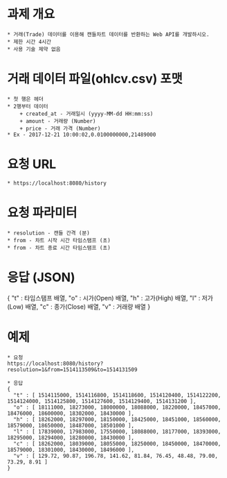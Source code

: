 # 과제 개요
    * 거래(Trade) 데이터를 이용해 캔들차트 데이터를 반환하는 Web API를 개발하시오.
    * 제한 시간 4시간
    * 사용 기술 제약 없음

# 거래 데이터 파일(ohlcv.csv) 포맷
    * 첫 행은 헤더
    * 2행부터 데이터
        + created_at - 거래일시 (yyyy-MM-dd HH:mm:ss)
        + amount - 거래량 (Number)
        + price - 거래 가격 (Number)
    * Ex - 2017-12-21 10:00:02,0.0100000000,21489000

# 요청 URL
    * https://localhost:8080/history

# 요청 파라미터
    * resolution - 캔들 간격 (분)
    * from - 차트 시작 시간 타임스탬프 (초)
    * from - 차트 종료 시간 타임스탬프 (초)

# 응답 (JSON)
{
  "t" : 타임스탬프 배열,
  "o" : 시가(Open) 배열,
  "h" : 고가(High) 배열,
  "l" : 저가(Low) 배열,
  "c" : 종가(Close) 배열,
  "v" : 거래량 배열
}

# 예제
    * 요청
    https://localhost:8080/history?resolution=1&from=1514113509&to=1514131509

    * 응답
    {
      "t" : [ 1514115000, 1514116800, 1514118600, 1514120400, 1514122200, 1514124000, 1514125800, 1514127600, 1514129400, 1514131200 ],
      "o" : [ 18111000, 18273000, 18000000, 18088000, 18220000, 18457000, 18476000, 18600000, 18302000, 18430000 ],
      "h" : [ 18262000, 18297000, 18150000, 18425000, 18451000, 18560000, 18579000, 18650000, 18487000, 18501000 ],
      "l" : [ 17839000, 17983000, 17550000, 18088000, 18177000, 18393000, 18295000, 18294000, 18280000, 18430000 ],
      "c" : [ 18262000, 18039000, 18055000, 18250000, 18450000, 18470000, 18579000, 18301000, 18430000, 18496000 ],
      "v" : [ 129.72, 90.87, 196.78, 141.62, 81.84, 76.45, 48.48, 79.00, 73.29, 8.91 ]
    }
